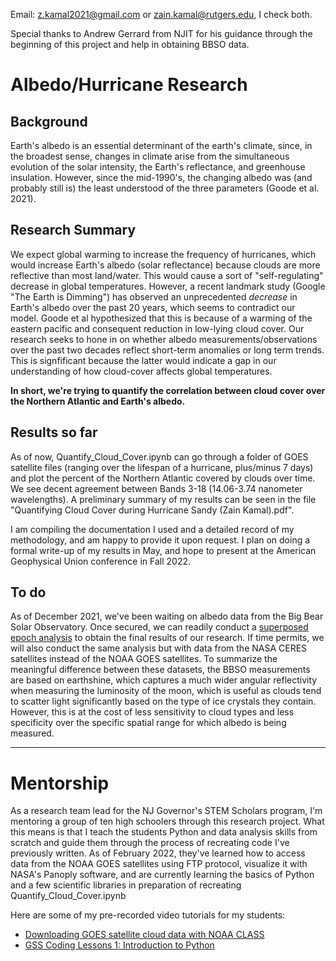 Email: [z.kamal2021@gmail.com](mailto:z.kamal2021@gmail.com) or [zain.kamal@rutgers.edu](mailto:zain.kamal@rutgers.edu), I check both.

Special thanks to Andrew Gerrard from NJIT for his guidance through the beginning of this project and help in obtaining BBSO data.

# Albedo/Hurricane Research

## Background

Earth's albedo is an essential determinant of the earth's climate, since, in the broadest sense, changes in climate arise from the simultaneous evolution of the solar intensity, the Earth's reflectance, and greenhouse insulation. However, since the mid-1990's, the changing albedo was (and probably still is) the least understood of the three parameters (Goode et al. 2021).

## Research Summary

We expect global warming to increase the frequency of hurricanes, which would increase Earth's albedo (solar reflectance) because clouds are more reflective than most land/water. This would cause a sort of "self-regulating" decrease in global temperatures. However, a recent landmark study (Google "The Earth is Dimming") has observed an unprecedented _decrease_ in Earth's albedo over the past 20 years, which seems to contradict our model. Goode et al hypothesized that this is because of a warming of the eastern pacific and consequent reduction in low-lying cloud cover. Our research seeks to hone in on whether albedo measurements/observations over the past two decades reflect short-term anomalies or long term trends. This is signfificant because the latter would indicate a gap in our understanding of how cloud-cover affects global temperatures.

**In short, we're trying to quantify the correlation between cloud cover over the Northern Atlantic and Earth's albedo.**

## Results so far

As of now, Quantify_Cloud_Cover.ipynb can go through a folder of GOES satellite files (ranging over the lifespan of a hurricane, plus/minus 7 days) and plot the percent of the Northern Atlantic covered by clouds over time. We see decent agreement between Bands 3-18 (14.06-3.74 nanometer wavelengths). A preliminary summary of my results can be seen in the file "Quantifying Cloud Cover during Hurricane Sandy (Zain Kamal).pdf".

I am compiling the documentation I used and a detailed record of my methodology, and am happy to provide it upon request. I plan on doing a formal write-up of my results in May, and hope to present at the American Geophysical Union conference in Fall 2022.

## To do

As of December 2021, we've been waiting on albedo data from the Big Bear Solar Observatory. Once secured, we can readily conduct a [superposed epoch analysis](https://en.wikipedia.org/wiki/Superposed_epoch_analysis) to obtain the final results of our research. If time permits, we will also conduct the same analysis but with data from the NASA CERES satellites instead of the NOAA GOES satellites. To summarize the meaningful difference between these datasets, the BBSO measurements are based on earthshine, which captures a much wider angular reflectivity when measuring the luminosity of the moon, which is useful as clouds tend to scatter light significantly based on the type of ice crystals they contain. However, this is at the cost of less sensitivity to cloud types and less specificity over the specific spatial range for which albedo is being measured.

---
# Mentorship

As a research team lead for the NJ Governor's STEM Scholars program, I'm mentoring a group of ten high schoolers through this research project. What this means is that I teach the students Python and data analysis skills from scratch and guide them through the process of recreating code I've previously written. As of February 2022, they've learned how to access data from the NOAA GOES satellites using FTP protocol, visualize it with NASA's Panoply software, and are currently learning the basics of Python and a few scientific libraries in preparation of recreating Quantify_Cloud_Cover.ipynb

Here are some of my pre-recorded video tutorials for my students:
* [Downloading GOES satellite cloud data with NOAA CLASS](https://www.youtube.com/watch?v=SBWWs-ZxDWw)
* [GSS Coding Lessons 1: Introduction to Python](https://www.youtube.com/watch?v=rflh9fBcy0M)
